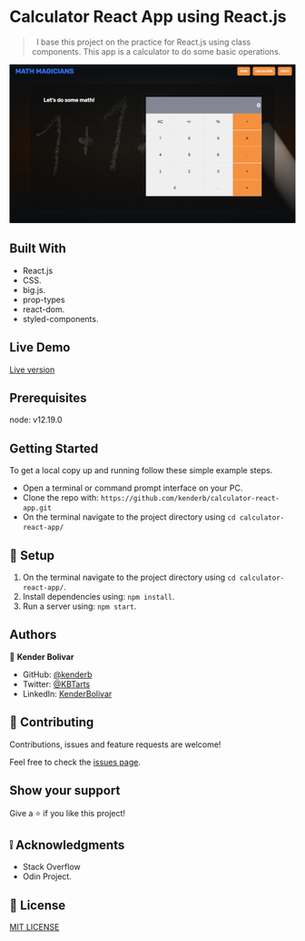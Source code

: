 # Calculator React App using React.js

>   I base this project on the practice for React.js using class components. This app is a calculator to do some basic operations.


![screenshot](./screenshot_01.png)

## Built With

- React.js
- CSS.
- big.js.
- prop-types
- react-dom.
- styled-components.


## Live Demo

[Live version](https://priceless-nobel-1a6837.netlify.app/)

## Prerequisites

node: v12.19.0
## Getting Started
To get a local copy up and running follow these simple example steps.

- Open a terminal or command prompt interface on your PC.
- Clone the repo with: `https://github.com/kenderb/calculator-react-app.git`
- On the terminal navigate to the project directory using `cd calculator-react-app/`

## 📝 Setup

1. On the terminal navigate to the project directory using `cd calculator-react-app/`.
2. Install dependencies using: `npm install`.
2. Run a server using: `npm start`.


## Authors

👤 **Kender Bolivar**

- GitHub: [@kenderb](https://github.com/ken)
- Twitter: [@KBTarts](https://twitter.com/KBTarts )
- LinkedIn: [KenderBolivar](https://www.linkedin.com/in/kender-bolivar-1736086b/ )


## 🤝 Contributing

Contributions, issues and feature requests are welcome!

Feel free to check the [issues page](https://github.com/kenderb/calculator-react-app/issues).

## Show your support

Give a ⭐️ if you like this project!

## :grey_exclamation: Acknowledgments

- Stack Overflow
- Odin Project.

## 📝 License

[MIT LICENSE](LICENSE)

